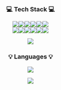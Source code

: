 <!--### Hi there 👋 -->

<!--
**gps03155/gps03155** is a ✨ _special_ ✨ repository because its `README.md` (this file) appears on your GitHub profile.

Here are some ideas to get you started:

- 🔭 I’m currently working on ...
- 🌱 I’m currently learning ...
- 👯 I’m looking to collaborate on ...
- 🤔 I’m looking for help with ...
- 💬 Ask me about ...
- 📫 How to reach me: ...
- 😄 Pronouns: ...
- ⚡ Fun fact: ...
-->

<h3 align="center">💻 Tech Stack 💻</h3>
<p align="center">
<img src="https://img.shields.io/badge/java-007396?style=for-the-badge&logo=java&logoColor=white"><img src="https://img.shields.io/badge/oracle-F80000?style=for-the-badge&logo=oracle&logoColor=white"><img src="https://img.shields.io/badge/mysql-4479A1?style=for-the-badge&logo=mysql&logoColor=white"><img src="https://img.shields.io/badge/elasticsearch-005571?style=for-the-badge&logo=elasticsearch&logoColor=white"><img src="https://img.shields.io/badge/spring-6DB33F?style=for-the-badge&logo=spring&logoColor=white"><img src="https://img.shields.io/badge/springboot-6DB33F?style=for-the-badge&logo=springboot&logoColor=white">
<br/>
<img src="https://img.shields.io/badge/react-61DAFB?style=for-the-badge&logo=react&logoColor=black"><img src="https://img.shields.io/badge/html5-E34F26?style=for-the-badge&logo=html5&logoColor=white"><img src="https://img.shields.io/badge/css-1572B6?style=for-the-badge&logo=css3&logoColor=white"><img src="https://img.shields.io/badge/javascript-F7DF1E?style=for-the-badge&logo=javascript&logoColor=black"><img src="https://img.shields.io/badge/typescript-3178C6?style=for-the-badge&logo=typescript&logoColor=white"><img src="https://img.shields.io/badge/jquery-0769AD?style=for-the-badge&logo=jquery&logoColor=white">
  </p>

<p align="center">
  <img align="center" src="http://mazassumnida.wtf/api/mini/generate_badge?boj=kill"/>
</p>

<h3 align="center">💡 Languages 💡</h3>
<p align="center">
  <a href="https://github.com/gps03155">
    <img align="center" src="https://github-readme-stats.vercel.app/api/top-langs/?username=gps03155&layout=compact&show_icons=true&show_owner=true&hide_title=false&theme=dark" />
  </a>
</p>

<p align="center">
  <img align="center" src="https://github-readme-stats.vercel.app/api?username=gps03155&show_icons=true&theme=dark"/>
</p>
<!-- ![Anurag's GitHub stats](https://github-readme-stats.vercel.app/api?username=gps03155&show_icons=true&theme=dark) -->
